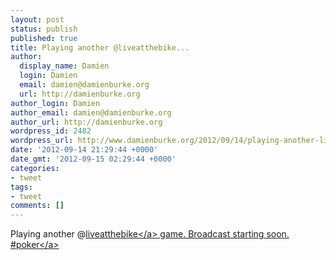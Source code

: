 ```yaml
---
layout: post
status: publish
published: true
title: Playing another @liveatthebike...
author:
  display_name: Damien
  login: Damien
  email: damien@damienburke.org
  url: http://damienburke.org
author_login: Damien
author_email: damien@damienburke.org
author_url: http://damienburke.org
wordpress_id: 2482
wordpress_url: http://www.damienburke.org/2012/09/14/playing-another-liveatthebike/
date: '2012-09-14 21:29:44 +0000'
date_gmt: '2012-09-15 02:29:44 +0000'
categories:
- tweet
tags:
- tweet
comments: []
---
```

<p>Playing another @<a href="http:&#47;&#47;twitter.com&#47;liveatthebike" class="aktt_username">liveatthebike<&#47;a> game. Broadcast starting soon. #<a href="http:&#47;&#47;search.twitter.com&#47;search?q=%23poker" class="aktt_hashtag">poker<&#47;a></p>
